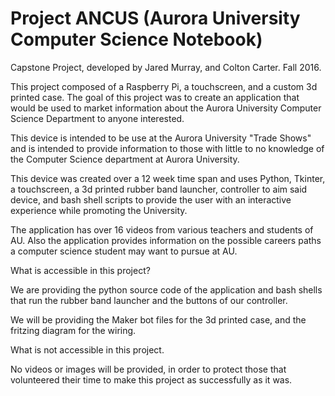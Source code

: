 # Project ANCUS (Aurora University Computer Science Notebook)
Capstone Project, developed by Jared Murray, and Colton Carter. Fall 2016. 

This project composed of a Raspberry Pi, a touchscreen, and a custom 3d printed case. 
The goal of this project was to create an application that would be used to market information 
about the Aurora University Computer Science Department to anyone interested.

This device is intended to be use at the Aurora University "Trade Shows" and is intended
to provide information to those with little to no knowledge of the Computer Science department at 
Aurora University.

This device was created over a 12 week time span and uses Python, Tkinter, a touchscreen, a 3d printed 
rubber band launcher, controller to aim said device, and bash shell scripts to provide the user with an 
interactive experience while promoting the University. 

The application has over 16 videos from various teachers and students of AU. Also the application provides 
information on the possible careers paths a computer science student may want to pursue at AU.

What is accessible in this project? 

We are providing the python source code of the application and bash shells that run the rubber band launcher 
and the buttons of our controller. 

We will be providing the Maker bot files for the 3d printed case, and the fritzing diagram for the wiring. 

What is not accessible in this project. 

No videos or images will be provided, in order to protect those that volunteered their time 
to make this project as successfully as it was. 


